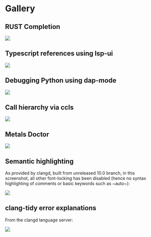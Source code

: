 Gallery
=======

## RUST Completion

![](../examples/completion.png)

## Typescript references using lsp-ui

![](../examples/references.png)

## Debugging Python using dap-mode

![](../examples/python_debugging.png)

## Call hierarchy via ccls

![](../examples/call-hierarchy-ccls.png)

## Metals Doctor

![](../examples/metals-doctor.png)

## Semantic highlighting

As provided by clangd, built from unreleased 10.0 branch, in this screenshot, all other font-locking has been disabled (hence no syntax highlighting of comments or basic keywords such as ~auto~):

![](../examples/clangd_semantic_highlighting.png)

## clang-tidy error explanations 

From the clangd language server:

![](../examples/clangd-clang-tidy-integration.png)
